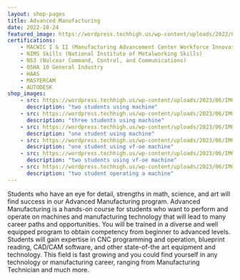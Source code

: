 ```yaml
---
layout: shop-pages
title: Advanced Manufacturing
date: 2022-10-24
featured_image: https://wordpress.techhigh.us/wp-content/uploads/2022/04/minku-kang-aCniNTiIFd8-unsplash-1.jpg
certifications:
    - MACWIC I & II (Manufacturing Advancement Center Workforce Innovation Collaborative Level 1 & 2)
    - NIMS Skills (National Institute of Metalworking Skills)
    - NS3 (Nulcear Command, Control, and Communications)
    - OSHA 10 General Industry
    - HAAS
    - MASTERCAM
    - AUTODESK
shop_images:
    - src: https://wordpress.techhigh.us/wp-content/uploads/2023/06/IMG_7118.JPG.jpg
      description: "two students using machine"
    - src: https://wordpress.techhigh.us/wp-content/uploads/2023/06/IMG_7101.JPG.jpg
      description: "three students using machine"
    - src: https://wordpress.techhigh.us/wp-content/uploads/2023/06/IMG_3395.JPG.jpg
      description: "one student using machine"
    - src: https://wordpress.techhigh.us/wp-content/uploads/2023/06/IMG_7120.JPG.jpg
      description: "one student using vf-oe machine"
    - src: https://wordpress.techhigh.us/wp-content/uploads/2023/06/IMG_7114.JPG.jpg
      description: "two students using vf-oe machine"
    - src: https://wordpress.techhigh.us/wp-content/uploads/2023/06/IMG_7110.JPG.jpg
      description: "two student operating a machine"
---
```


Students who have an eye for detail, strengths in math, science, and art will find success in our Advanced Manufacturing program. Advanced Manufacturing is a hands-on course for students who want to perform and operate on machines and manufacturing technology that will lead to many career paths and opportunities. You will be trained in a diverse and well equipped program to obtain competency from beginner to advanced levels. Students will gain expertise in CNC programming and operation, blueprint reading, CAD/CAM software, and other state-of-the art equipment and technology. This field is fast growing and you could find yourself in any technology or manufacturing career, ranging from Manufacturing Technician and much more.